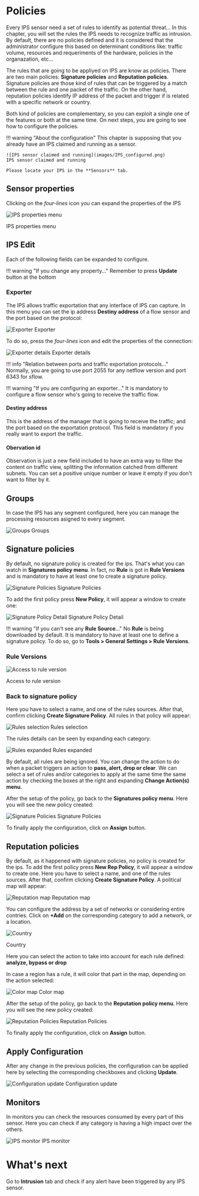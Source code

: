 # Policies

Every IPS sensor need a set of rules to identify as potential threat... In this chapter, you will set the rules the IPS needs to recognize traffic as intrusion. By default, there are no policies defined and it is considered that the administrator configure this based on determinant conditions like: traffic volume, resources and requeriments of the hardware, policies in the organazation, etc...

The rules that are going to be appliyed on IPS are know as policies. There are two main policies:  **Signature policies** and **Reputation policies**. Signature policies are those kind of rules that can be triggered by a match between the rule and one packet of the traffic. On the other hand, reputation policies identify IP address of the packet and trigger if is related with a specific network or country. 

Both kind of policies are complementary, so you can exploit a single one of the features or both at the same time. On next steps, you are going to see how to configure the policies.

!!! warning "About the configuration"
    This chapter is supposing that you already have an IPS claimed and running as a sensor.

    ![IPS sensor claimed and running](images/IPS_configured.png)
    IPS sensor claimed and running

    Please locate your IPS in the **Sensors** tab.

## Sensor properties

Clicking on the *four-lines* icon you can expand the properties of the IPS

![IPS properties menu](images/ips_properties.png)

IPS properties menu

## IPS Edit

Each of the following fields can be expanded to configure.

!!! warning "If you change any property..."
    Remember to press **Update** button at the bottom 

### Exporter

The IPS allows traffic exportation that any interface of IPS can capture. In this menu you can set the ip address **Destiny address** of a flow sensor and the port based on the protocol:

![Exporter](images/ips_exporter.png)
Exporter

To do so, press the *four-lines* icon and edit the properties of the connection:

![Exporter details](images/exporter_details.png)
Exporter details

!!! info "Relation between ports and traffic exportation protocols..."
    Normally, you are going to use port 2055 for any netflow version and port 6343 for sflow.

!!! warning "If you are configuring an exporter..."
    It is mandatory to configure a flow sensor who's going to receive the traffic flow.

#### Destiny address

This is the address of the manager that is going to receive the traffic; and the port based on the exportation protocol. This field is mandatory if you really want to export the traffic.

#### Obervation id

Observation is just a new field included to have an extra way to filter the content on traffic view, splitting the information catched from different subnets. You can set a positive unique number or leave it empty if you don't want to filter by it.

## Groups

In case the IPS has any segment configured, here you can manage the processing resources asigned to every segment.

![Groups](images/Groups.png)
Groups

## Signature policies

By default, no signature policy is created for the ips. That's what you can watch in **Signatures policy menu**. In fact, no **Rule** is got in **Rule Versions** and is mandatory to have at least one to create a signature policy.

![Signature Policies](images/signature_policy_view.png)
Signature Policies

To add the first policy press **New Policy**, it will appear a window to create one:

![Signature Policy Detail](images/signature_policy_detail.png)
Signature Policy Detail

!!! warning "If you can't see any **Rule Source**..."
    No **Rule** is being downloaded by default. It is mandatory to have at least one to define a signature policy. To do so, go to **Tools > General Settings > Rule Versions**.

### Rule Versions

![Access to rule version](images/rule_version.png)

Access to rule version

### Back to signature policy
    
Here you have to select a name, and one of the rules sources. After that, confirm clicking **Create Signature Policy**. All rules in that policy will appear:

![Rules selection](images/snort_rule_select.png)
Rules selection

The rules details can be seen by expanding each category:

![Rules expanded](images/rules_expanded.png)
Rules expanded

By default, all rules are being ignored. You can change the action to do when a packet triggers an action to **pass, alert, drop or clear**. We can select a set of rules and/or categories to apply at the same time the same action by checking the boxes at the right and expanding **Change Action(s) menu**.

After the setup of the policy, go back to the **Signatures policy menu**. Here you will see the new policy created:

![Signature Policies](images/sig_pol.png)
Signature Policies

To finally apply the configuration, click on **Assign** button.

## Reputation policies

By default, as it happened with signature policies, no policy is created for the ips. To add the first policy press **New Rep Policy**, it will appear a window to create one. Here you have to select a name, and one of the rules sources. After that, confirm clicking **Create Signature Policy**. A political map will appear:

![Reputation map](images/map.png)
Reputation map

You can configure the address by a set of networks or considering entire contries. Click on **+Add** on the corresponding category to add a network, or a location.

![Country](images/country.png)

Country

Here you can select the action to take into account for each rule defined: **analyze, bypass or drop**

In case a region has a rule, it will color that part in the map, depending on the action selected:

![Color map](images/color_map.png)
Color map

After the setup of the policy, go back to the **Reputation policy menu**. Here you will see the new policy created:

![Reputation Policies](images/rep_pol.png)
Reputation Policies

To finally apply the configuration, click on **Assign** button.

## Apply Configuration

After any change in the previous policies, the configuration can be applied here by selecting the corresponding checkboxes and clicking **Update**.

![Configuration update](images/apply_conf.png)
Configuration update

## Monitors

In monitors you can check the resources consumed by every part of this sensor. Here you can check if any category is having a high impact over the others.

![IPS monitor](images/ips_monitor.png)
IPS monitor

# What's next
Go to **Intrusion** tab and check if any alert have been triggered by any IPS sensor.
